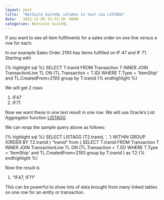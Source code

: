 ```yaml
---
layout: post
title:  "NetSuite SuiteQL columns to text via LISTAGG"
date:   2021-12-05 15:23:10 -0600
categories: Netsuite SuiteQL
---
```


<script async src="https://www.googletagmanager.com/gtag/js?id=UA-XXXXXXXXX-X"></script>
<script>
  window.dataLayer = window.dataLayer || [];
  function gtag(){dataLayer.push(arguments);}
  gtag('js', new Date());

  gtag('config', 'UA-XXXXXXXXX-X');
</script>


If you want to see all item fulfilments for a sales order on one line versus a row for each:

In our example Sales Order 2193 has Items fulfilled on IF 47 and IF 71.
Starting with 

{% highlight sql %}
SELECT T.tranid
	FROM Transaction T
	INNER JOIN TransactionLine TL ON (TL.Transaction = T.ID)
	WHERE T.Type = 'ItemShip'  and TL.CreatedFrom=2193
	group by T.tranid
{% endhighlight %}



We will get 2 rows
1. IF47
2. IF71

Now we want these in one text result in one row.
We will use Oracle’s List Aggregator function <a href="https://docs.oracle.com/cd/E11882_01/server.112/e41084/functions089.htm#SQLRF30030">LISTAGG</a>

We can wrap the sample query above as follows:

{% highlight sql %}
SELECT LISTAGG (T2.tranid, ', ')
WITHIN GROUP (ORDER BY T2.tranid ) "tranid"
from
(
	SELECT T.tranid
	FROM Transaction T
	INNER JOIN TransactionLine TL ON (TL.Transaction = T.ID)
	WHERE T.Type = 'ItemShip'  and TL.CreatedFrom=2193
	group by T.tranid
) as T2
{% endhighlight %}

Now the result is 
1. “IF47, IF71”

This can be powerful to show lots of data brought from many linked tables on one row for an entity or transaction. 
